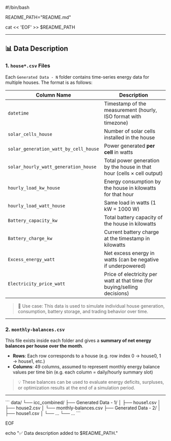 #!/bin/bash

README_PATH="README.md"

cat << 'EOF' >> $README_PATH

---

## 📊 Data Description

### 1. `house*.csv` Files

Each `Generated Data - N` folder contains time-series energy data for multiple houses. The format is as follows:

| Column Name                            | Description                                                                 |
|---------------------------------------|-----------------------------------------------------------------------------|
| `datetime`                            | Timestamp of the measurement (hourly, ISO format with timezone)            |
| `solar_cells_house`                   | Number of solar cells installed in the house                               |
| `solar_generation_watt_by_cell_house` | Power generated **per cell** in watts                                      |
| `solar_hourly_watt_generation_house`  | Total power generation by the house in that hour (cells × cell output)     |
| `hourly_load_kw_house`                | Energy consumption by the house in kilowatts for that hour                |
| `hourly_load_watt_house`              | Same load in watts (1 kW = 1000 W)                                         |
| `Battery_capacity_kw`                 | Total battery capacity of the house in kilowatts                          |
| `Battery_charge_kw`                   | Current battery charge at the timestamp in kilowatts                      |
| `Excess_energy_watt`                  | Net excess energy in watts (can be negative if underpowered)              |
| `Electricity_price_watt`              | Price of electricity per watt at that time (for buying/selling decisions) |

> 🧠 Use case: This data is used to simulate individual house generation, consumption, battery storage, and trading behavior over time.

---

### 2. `monthly-balances.csv`

This file exists inside each folder and gives a **summary of net energy balances per house over the month**.

- **Rows**: Each row corresponds to a house (e.g. row index 0 → house0, 1 → house1, etc.)
- **Columns**: 49 columns, assumed to represent monthly energy balance values per time bin (e.g. each column = daily/hourly summary slot)

> 💡 These balances can be used to evaluate energy deficits, surpluses, or optimization results at the end of a simulation period.

---

\`\`\`
data/
└── icc_combined/
    ├── Generated Data - 1/
    │   ├── house1.csv
    │   ├── house2.csv
    │   └── monthly-balances.csv
    ├── Generated Data - 2/
    │   ├── house1.csv
    │   └── ...
    └── ...
\`\`\`

EOF

echo "✅ Data description added to $README_PATH."
